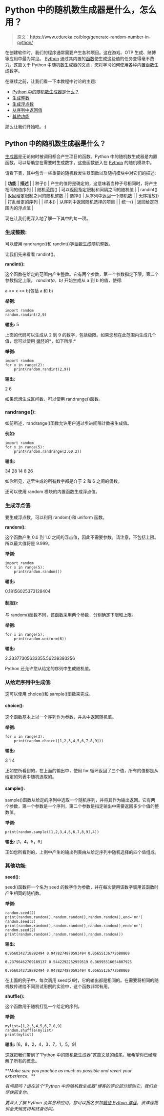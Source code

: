 # Python 中的随机数生成器是什么，怎么用？

> 原文：<https://www.edureka.co/blog/generate-random-number-in-python/>

在创建软件时，我们的程序通常需要产生各种项目。这在游戏、OTP 生成、赌博等应用中最为常见。 [Python](https://www.edureka.co/blog/python-tutorial/) 通过其内置的[函数](https://www.edureka.co/blog/python-functions)使生成这些值的任务变得毫不费力。这篇关于 Python 中随机数生成器的文章，您将学习如何使用各种内置函数生成数字。

在继续之前，让我们看一下本教程中讨论的主题:

*   [Python 中的随机数生成器是什么？](#randomgenerators)
*   [生成整数](#integers)
*   [生成浮点数](#float)
*   [从序列中返回值](#sequence)
*   [其他功能](#otherfunctions)

那么让我们开始吧。:)

## **Python 中的随机数生成器是什么？**

[生成器](https://www.edureka.co/blog/generators-in-python/)是无论何时被调用都会产生项目的函数。Python 中的随机数生成器是内置函数，可以帮助您在需要时生成数字。这些函数嵌入在 [Python](https://www.edureka.co/blog/python-anaconda-tutorial/) 的随机模块中。

请看下表，其中包含一些重要的随机数发生器函数以及随机模块中对它们的描述:

| **功能** | **描述** |
| 种子() | 产生的值将是确定的，这意味着当种子号相同时，将产生相同的值序列 |
| 随机范围() | 可以返回指定限制和间隔之间的随机值 |
| randint() | 返回给定限制之间的随机整数 |
| 选择() | 从序列中返回一个随机数 |
| 无序播放() | 打乱给定的序列 |
| 样本() | 从序列中返回随机选择的项目 |
| 统一() | 返回给定范围内的浮点值 |

现在让我们更深入地了解一下其中的每一项。

### **生成整数:**

可以使用 randrange()和 randint()等函数生成随机整数。

让我们先来看看 randint()。

**randint():**

这个函数在给定的范围内产生整数。它有两个参数，第一个参数指定下限，第二个参数指定上限。 *randint(a，b)* 开始生成从 a 到 b 的值，使得:

a <= x <= b(包括 a 和 b)

**举例:**

```
import random
random.randint(2,9)
```

**输出:** 5

上面的代码可以生成从 2 到 9 的数字，包括极限。如果您想在此范围内生成几个值，您可以使用 [循环](https://www.edureka.co/blog/loops-in-python/)的*，如下所示:*

**举例:**

```
import random
for x in range(2):
    print(random.randint(2,9))
```

**输出:**

2 6

如果您想生成区间数，可以使用 randrange()函数。

### **randrange():**

如前所述，randrange()函数允许用户通过步进间隔计数来生成值。

**例如:**

```
import random
for x in range(5):
    print(random.randrange(2,60,2))
```

**输出:**

34 28 14 8 26

如你所见，这里生成的所有数字都是介于 2 和 6 之间的偶数。

还可以使用 random 模块的内置函数生成浮点值。

### **生成浮点值:**

要生成浮点数，可以利用 random()和 uniform 函数。

**random():**

这个函数产生 0.0 到 1.0 之间的浮点值，因此不需要参数。请注意，不包括上限。所以最大值将是 9.999。

**举例:**

```
import random
for x in range(5):
    print(random.random())
```

**输出:**

0.18156025373128404

#### **制服():**

与 random()函数不同，该函数采用两个参数，分别确定下限和上限。

**举例:**

```
for x in range(5):
    print(random.uniform(6))
```

**输出:**

2.33377305633355.56239393256

Python 还允许您从给定的序列中生成随机值。

### **从给定序列中生成值:**

这可以使用 choice()和 sample()函数来完成。

#### **choice():**

这个函数基本上以一个序列作为参数，并从中返回随机值。

**举例:**

```
for x in range(3):
    print(random.choice([1,2,3,4,5,6,7,8,9]))
```

**输出:**

3 1 4

正如您所看到的，在上面的输出中，使用 for 循环返回了三个值，所有的值都是从给定的列表中随机选取的。

#### **sample():**

sample()函数从给定的序列中选取一个随机序列，并将其作为输出返回。它有两个参数，第一个参数是一个序列，第二个参数是指定输出中需要返回多少个值的整数值。

**举例:**

```
print(random.sample([1,2,3,4,5,6,7,8,9],4))
```

**输出:** [1，4，5，9]

正如您所看到的，上例中产生的输出列表由从给定序列中随机选择的四个值组成。

### **其他功能:**

**seed():**

seed()函数将一个名为 seed 的数字作为参数，并在每次使用该数字调用该函数时产生相同的随机数。

**举例:**

```
random.seed(2)
print(random.random(),random.random(),random.random(),end='nn')
random.seed(3)
print(random.random(),random.random(),random.random(),end='nn')
random.seed(2)
print(random.random(),random.random(),random.random())

```

**输出:**

```
0.9560342718892494 0.9478274870593494 0.05655136772680869

0.23796462709189137 0.5442292252959519 0.36995516654807925

0.9560342718892494 0.9478274870593494 0.05655136772680869
```

在上面的例子中，每次调用 seed(2)时，它的输出都是相同的。在需要将相同的随机数传递给不同测试用例的实验中，这个函数非常有用。

**shuffle():**

这个函数用于随机打乱一个给定的序列。

**举例:**

```
mylist=[1,2,3,4,5,6,7,8,9]
random.shuffle(mylist)
print(mylist)
```

**输出:** [6，8，2，4，3，7，1，5，9]

这就把我们带到了“Python 中的随机数生成器”这篇文章的结尾。我希望你已经理解了所有的概念。

***Make sure you practice as much as possible and revert your experience.*  **

*有问题吗？请在这个“Python 中的随机数生成器”博客的评论部分提到它，我们会尽快回复你。*

*要深入了解 Python 及其各种应用，您可以报名参加[最佳 Python 课程](https://www.edureka.co/python-programming-certification-training)，该课程提供全天候支持和终身访问。*